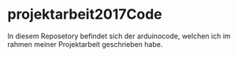 # projektarbeit2017Code
In diesem Reposetory befindet sich der arduinocode, welchen ich im rahmen meiner Projektarbeit geschrieben habe.
